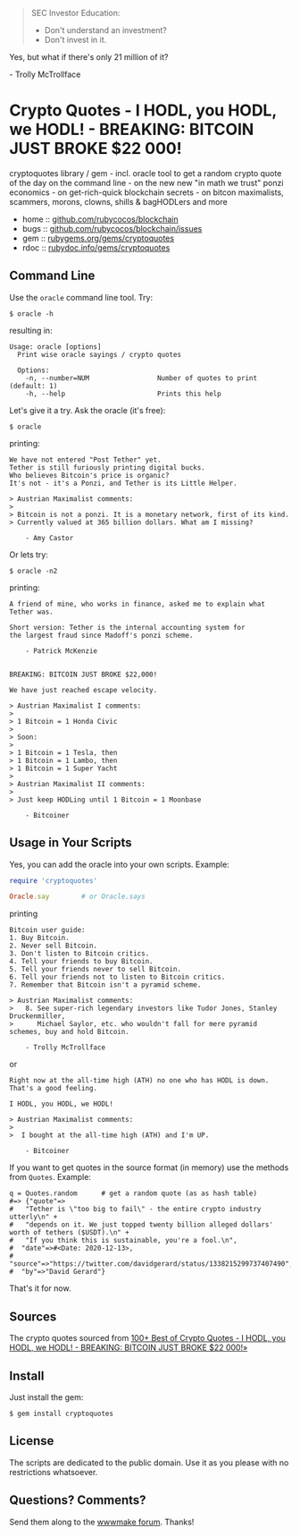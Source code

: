> SEC Investor Education:
> - Don't understand an investment?
> - Don't invest in it.

Yes, but what if there's only 21 million of it?

  \- Trolly McTrollface


# Crypto Quotes   - I HODL, you HODL, we HODL! -  BREAKING: BITCOIN JUST BROKE $22 000!

cryptoquotes library / gem - incl. oracle tool to get a random crypto quote of the day on the command line - on the new new "in math we trust" ponzi economics - on get-rich-quick blockchain secrets - on bitcon maximalists, scammers, morons, clowns, shills & bagHODLers and more


* home  :: [github.com/rubycocos/blockchain](https://github.com/rubycocos/blockchain)
* bugs  :: [github.com/rubycocos/blockchain/issues](https://github.com/rubycocos/blockchain/issues)
* gem   :: [rubygems.org/gems/cryptoquotes](https://rubygems.org/gems/cryptoquotes)
* rdoc  :: [rubydoc.info/gems/cryptoquotes](http://rubydoc.info/gems/cryptoquotes)





## Command Line

Use the `oracle` command line tool. Try:

```
$ oracle -h
```

resulting in:

```
Usage: oracle [options]
  Print wise oracle sayings / crypto quotes

  Options:
    -n, --number=NUM                 Number of quotes to print (default: 1)
    -h, --help                       Prints this help
```


Let's give it a try. Ask the oracle (it's free):

```
$ oracle
```

printing:

```
We have not entered "Post Tether" yet.
Tether is still furiously printing digital bucks.
Who believes Bitcoin's price is organic?
It's not - it's a Ponzi, and Tether is its Little Helper.

> Austrian Maximalist comments:
>
> Bitcoin is not a ponzi. It is a monetary network, first of its kind.
> Currently valued at 365 billion dollars. What am I missing?

    - Amy Castor
```

Or lets try:

```
$ oracle -n2
```

printing:

```
A friend of mine, who works in finance, asked me to explain what Tether was.

Short version: Tether is the internal accounting system for
the largest fraud since Madoff's ponzi scheme.

    - Patrick McKenzie


BREAKING: BITCOIN JUST BROKE $22,000!

We have just reached escape velocity.

> Austrian Maximalist I comments:
>
> 1 Bitcoin = 1 Honda Civic
>
> Soon:
>
> 1 Bitcoin = 1 Tesla, then
> 1 Bitcoin = 1 Lambo, then
> 1 Bitcoin = 1 Super Yacht
>
> Austrian Maximalist II comments:
>
> Just keep HODLing until 1 Bitcoin = 1 Moonbase

    - Bitcoiner
```


## Usage in Your Scripts


Yes, you can add the oracle into your own scripts.
Example:

``` ruby
require 'cryptoquotes'

Oracle.say        # or Oracle.says
```

printing


```
Bitcoin user guide:
1. Buy Bitcoin.
2. Never sell Bitcoin.
3. Don't listen to Bitcoin critics.
4. Tell your friends to buy Bitcoin.
5. Tell your friends never to sell Bitcoin.
6. Tell your friends not to listen to Bitcoin critics.
7. Remember that Bitcoin isn't a pyramid scheme.

> Austrian Maximalist comments:
>   8. See super-rich legendary investors like Tudor Jones, Stanley Druckenmiller,
>      Michael Saylor, etc. who wouldn't fall for mere pyramid schemes, buy and hold Bitcoin.

    - Trolly McTrollface
```
or
```
Right now at the all-time high (ATH) no one who has HODL is down. That's a good feeling.

I HODL, you HODL, we HODL!

> Austrian Maximalist comments:
>
>  I bought at the all-time high (ATH) and I'm UP.

    - Bitcoiner
```

If you want to get quotes in the source format
(in memory)
use the methods from `Quotes`. Example:

```
q = Quotes.random      # get a random quote (as as hash table)
#=> {"quote"=>
#   "Tether is \"too big to fail\" - the entire crypto industry utterly\n" +
#   "depends on it. We just topped twenty billion alleged dollars' worth of tethers ($USDT).\n" +
#   "If you think this is sustainable, you're a fool.\n",
#  "date"=>#<Date: 2020-12-13>,
#  "source"=>"https://twitter.com/davidgerard/status/1338215299737407490",
#  "by"=>"David Gerard"}
```

That's it for now.




## Sources

The crypto quotes sourced from
[100+ Best of Crypto Quotes - I HODL, you HODL, we HODL! - BREAKING: BITCOIN JUST BROKE $22 000!»](https://github.com/openblockchains/crypto-quotes)



## Install

Just install the gem:

    $ gem install cryptoquotes


## License

The scripts are dedicated to the public domain.
Use it as you please with no restrictions whatsoever.


## Questions? Comments?

Send them along to the [wwwmake forum](http://groups.google.com/group/wwwmake).
Thanks!
